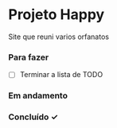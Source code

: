 # Projeto Happy

Site que reuni varios orfanatos

### Para fazer

- [ ] Terminar a lista de TODO  

### Em andamento


### Concluído ✓


